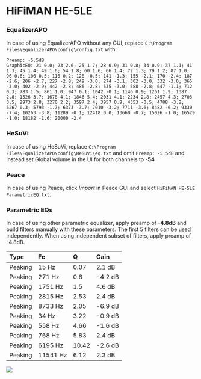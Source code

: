 # HiFiMAN HE-5LE

### EqualizerAPO
In case of using EqualizerAPO without any GUI, replace `C:\Program Files\EqualizerAPO\config\config.txt`
with:
```
Preamp: -5.5dB
GraphicEQ: 21 0.0; 23 2.6; 25 1.7; 28 0.9; 31 0.8; 34 0.9; 37 1.1; 41 1.3; 45 1.4; 49 1.6; 54 1.8; 60 1.6; 66 1.4; 72 1.3; 79 1.2; 87 1.0; 96 0.6; 106 0.5; 116 0.2; 128 -0.5; 141 -1.3; 155 -2.1; 170 -2.4; 187 -2.6; 206 -2.7; 227 -2.8; 249 -3.0; 274 -3.1; 302 -3.0; 332 -3.0; 365 -3.0; 402 -2.9; 442 -2.8; 486 -2.8; 535 -3.0; 588 -2.8; 647 -1.1; 712 0.3; 783 1.5; 861 1.0; 947 0.1; 1042 -0.1; 1146 0.9; 1261 1.9; 1387 2.8; 1526 3.7; 1678 4.1; 1846 5.4; 2031 4.1; 2234 2.8; 2457 4.3; 2703 3.5; 2973 2.8; 3270 2.2; 3597 2.4; 3957 0.9; 4353 -0.5; 4788 -3.2; 5267 0.3; 5793 -1.7; 6373 -3.7; 7010 -3.2; 7711 -3.6; 8482 -6.2; 9330 -7.4; 10263 -3.8; 11289 -0.1; 12418 0.0; 13660 -0.7; 15026 -1.0; 16529 -1.0; 18182 -1.6; 20000 -2.4
```

### HeSuVi
In case of using HeSuVi, replace `C:\Program Files\EqualizerAPO\config\HeSuVi\eq.txt` and omit `Preamp:
-5.5dB` and instead set Global volume in the UI for both channels to **-54**

### Peace
In case of using Peace, click *Import* in Peace GUI and select `HiFiMAN HE-5LE ParametricEQ.txt`.

### Parametric EQs
In case of using other parametric equalizer, apply preamp of **-4.8dB** and build filters manually
with these parameters. The first 5 filters can be used independently.
When using independent subset of filters, apply preamp of -4.8dB.

| Type    | Fc       |     Q | Gain    |
|:--------|:---------|:------|:--------|
| Peaking | 15 Hz    |  0.07 | 2.1 dB  |
| Peaking | 271 Hz   |  0.6  | -4.2 dB |
| Peaking | 1751 Hz  |  1.5  | 4.6 dB  |
| Peaking | 2815 Hz  |  2.53 | 2.4 dB  |
| Peaking | 8733 Hz  |  2.05 | -6.9 dB |
| Peaking | 34 Hz    |  3.22 | -0.9 dB |
| Peaking | 558 Hz   |  4.66 | -1.6 dB |
| Peaking | 768 Hz   |  5.83 | 2.4 dB  |
| Peaking | 6195 Hz  | 10.42 | -2.6 dB |
| Peaking | 11541 Hz |  6.12 | 2.3 dB  |

![](https://raw.githubusercontent.com/jaakkopasanen/AutoEq/master/results/innerfidelity/sbaf-serious/HiFiMAN%20HE-5LE/HiFiMAN%20HE-5LE.png)